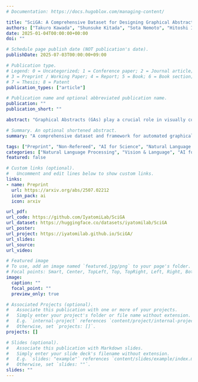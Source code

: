 ```yaml
---
# Documentation: https://docs.hugoblox.com/managing-content/

title: "SciGA: A Comprehensive Dataset for Designing Graphical Abstracts in Academic Papers"
authors: ["Takuro Kawada", "Shunsuke Kitada", "Sota Nemoto", "Hitoshi Iyatomi"]
date: 2025-01-04T00:00:00+00:00
doi: ""

# Schedule page publish date (NOT publication's date).
publishDate: 2025-07-03T00:00:00+09:00

# Publication type.
# Legend: 0 = Uncategorized; 1 = Conference paper; 2 = Journal article;
# 3 = Preprint / Working Paper; 4 = Report; 5 = Book; 6 = Book section;
# 7 = Thesis; 8 = Patent
publication_types: ["article"]

# Publication name and optional abbreviated publication name.
publication: ""
publication_short: ""

abstract: "Graphical Abstracts (GAs) play a crucial role in visually conveying the key findings of scientific papers. While recent research has increasingly incorporated visual materials such as Figure 1 as de facto GAs, their potential to enhance scientific communication remains largely unexplored. Moreover, designing effective GAs requires advanced visualization skills, creating a barrier to their widespread adoption. To tackle these challenges, we introduce SciGA-145k, a large-scale dataset comprising approximately 145,000 scientific papers and 1.14 million figures, explicitly designed for supporting GA selection and recommendation as well as facilitating research in automated GA generation. As a preliminary step toward GA design support, we define two tasks: 1) Intra-GA recommendation, which identifies figures within a given paper that are well-suited to serve as GAs, and 2) Inter-GA recommendation, which retrieves GAs from other papers to inspire the creation of new GAs. We provide reasonable baseline models for these tasks. Furthermore, we propose Confidence Adjusted top-1 ground truth Ratio (CAR), a novel recommendation metric that offers a fine-grained analysis of model behavior. CAR addresses limitations in traditional ranking-based metrics by considering cases where multiple figures within a paper, beyond the explicitly labeled GA, may also serve as GAs. By unifying these tasks and metrics, our SciGA-145k establishes a foundation for advancing visual scientific communication while contributing to the development of AI for Science."

# Summary. An optional shortened abstract.
summary: "A comprehensive dataset and framework for automated graphical abstract creation in academic papers."

tags: ["Preprint", "Non-Refereed", "AI for Science", "Natural Language Processing", "Computer Vision", "Vision & Language", "Dataset"]
categories: ["Natural Language Processing", "Vision & Language", "AI for Science"]
featured: false

# Custom links (optional).
#   Uncomment and edit lines below to show custom links.
links:
- name: Preprint
  url: https://arxiv.org/abs/2507.02212
  icon_pack: ai
  icon: arxiv

url_pdf: 
url_code: https://github.com/IyatomiLab/SciGA
url_dataset: https://huggingface.co/datasets/iyatomilab/SciGA
url_poster:
url_project: https://iyatomilab.github.io/SciGA/
url_slides:
url_source: 
url_video:

# Featured image
# To use, add an image named `featured.jpg/png` to your page's folder. 
# Focal points: Smart, Center, TopLeft, Top, TopRight, Left, Right, BottomLeft, Bottom, BottomRight.
image:
  caption: ""
  focal_point: ""
  preview_only: true

# Associated Projects (optional).
#   Associate this publication with one or more of your projects.
#   Simply enter your project's folder or file name without extension.
#   E.g. `internal-project` references `content/project/internal-project/index.md`.
#   Otherwise, set `projects: []`.
projects: []

# Slides (optional).
#   Associate this publication with Markdown slides.
#   Simply enter your slide deck's filename without extension.
#   E.g. `slides: "example"` references `content/slides/example/index.md`.
#   Otherwise, set `slides: ""`.
slides: ""
---
```

